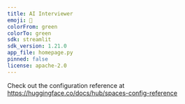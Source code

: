 ```yaml
---
title: AI Interviewer
emoji: 🐨
colorFrom: green
colorTo: green
sdk: streamlit
sdk_version: 1.21.0
app_file: homepage.py
pinned: false
license: apache-2.0
---
```


Check out the configuration reference at https://huggingface.co/docs/hub/spaces-config-reference

